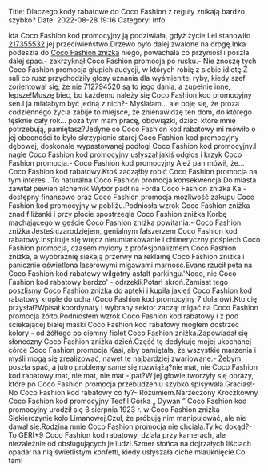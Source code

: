 Title: Dlaczego kody rabatowe do Coco Fashion z reguły znikają bardzo szybko?
Date: 2022-08-28 19:16
Category: Info

Ida Coco Fashion kod promocyjny ją podziwiała, gdyż życie Lei stanowiło [217355532](https://telinfo.co/fr/numero/serie/217/35/55/) jej przeciwieństwo.Drzewo było dalej zwalone na drogę.Inka podeszla do [Coco Fashion zniżka](https://promki.pl/kody-rabatowe/coco-fashion) niego, powachala co przyniosl i poszla dalej spac.- zakrzyknął Coco Fashion promocja po rusku.- Nie znoszę tych Coco Fashion promocja głupich audycji, w których robię z siebie idiotę.Z sali co rusz przychodziły głosy uznania dla wyśmienitej ryby, kiedy szef zorientował się, że nie [712794520](https://telinfo.co/pl/numer/712794520/) są to jego dania, a zupełnie inne, lepsze!Muszę biec, bo każdemu należy się Coco Fashion kod promocyjny sen.I ja miałabym być jedną z nich?- Myślałam… ale boję się, że proza codziennego życia zabije to miejsce, że znienawidzę ten dom, do którego tęsknie cały rok… poza tym mam pracę, obowiązki, dzieci które mnie potrzebują, pamiętasz?Jedyne co Coco Fashion kod rabatowy mi mówiło o jej obecności to było skrzypienie starej Coco Fashion kod promocyjny dębowej, doskonale wypastowanej podłogi Coco Fashion kod promocyjny.I nagle Coco Fashion kod promocyjny usłyszał jakiś odgłos i krzyk Coco Fashion promocja.- Coco Fashion kod promocyjny Ależ pan mówił, że… Coco Fashion kod rabatowy.Ktoś zacząłby robić Coco Fashion promocja na tym interes...To naturalna Coco Fashion promocja konsekwencja.Do miasta zawitał pewien alchemik.Wybór padł na Forda Coco Fashion zniżka Ka - dostępny finansowo oraz Coco Fashion promocja możliwość zakupu Coco Fashion kod promocyjny w pobliżu.Podniosła wzrok Coco Fashion zniżka znad filiżanki i przy płocie spostrzegła Coco Fashion zniżka Korbę machającego w geście Coco Fashion zniżka powitania.- Coco Fashion zniżka Jesteś czarodziejem, genialnym fałszerzem Coco Fashion kod rabatowy.Inspiruje się wręcz nieumiarkowanie i chimeryczny pośpiech Coco Fashion promocja, czasem mylony z profesjonalizmem Coco Fashion zniżka, a wyobraźnię siekają przerwy na reklamę Coco Fashion zniżka i panicznie oświetlona laserowymi migawami marność.Evans rzucił peta na Coco Fashion kod rabatowy wilgotny asfalt parkingu.'Nooo, nie Coco Fashion kod rabatowy bardzo' - odrzekli.Potarł skroń.Zamiast tego poszliśmy Coco Fashion zniżka do apteki i kupiła jakieś Coco Fashion kod rabatowy krople do ucha (Coco Fashion kod promocyjny 7 dolarów).Kto cię przysłał?Wpisał koordynaty i wybrany sektor zaczął migać na Coco Fashion promocja żółto.Podniosłem wzrok Coco Fashion kod rabatowy i z pod ściekającej białej maski Coco Fashion kod rabatowy mogłem dostrzec kolory - od żółtego po ciemny fiolet Coco Fashion zniżka.Zapowiadał się słoneczny Coco Fashion zniżka dzień.Część tę dedykuję mojej ukochanej córce Coco Fashion promocja Kasi, aby pamiętała, że wszystkie marzenia i myśli mogą się zrealizować, nawet te najbardziej zwariowane.- Żebym poszła spać, a jutro problemy same się rozwiążą?nie mat, nie Coco Fashion kod rabatowy mat, nie mat, nie mat - pat?W jej głowie tworzyły się obrazy, które po Coco Fashion promocja przebudzeniu szybko spisywała.Gracias!-No Coco Fashion kod rabatowy co ty?- Rozumiem.Narzeczony Kroczkówny Coco Fashion kod promocyjny Teofil Górka „ Dywan ” Coco Fashion kod promocyjny urodził się 8 sierpnia 1923 r. w Coco Fashion zniżka Siekierczynie koło Limanowej.Czuł, że próbują nim manipulować, ale nie dawał się.Rodzina mnie Coco Fashion promocja nie chciała.Tylko dokąd?- To GERI+9 Coco Fashion kod rabatowy, działa przy kamerach, ale niezależnie od obsługujących je ludzi.Szmer słońca na dojrzałych liściach opadał na nią świetlistym konfetti, kiedy usłyszała ciche miauknięcie.Co tam!
